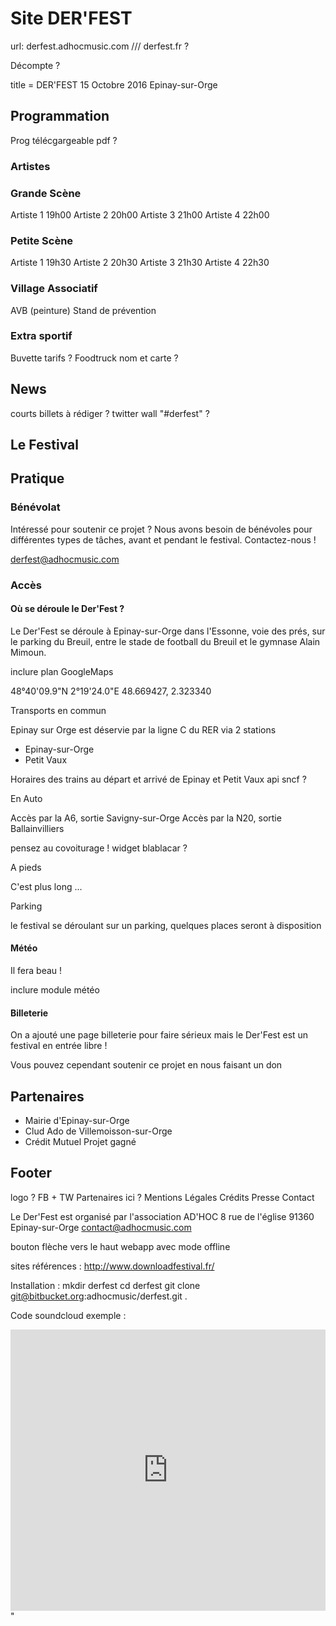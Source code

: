 # Site DER'FEST

url: derfest.adhocmusic.com /// derfest.fr ?

Décompte ?

title = DER'FEST 15 Octobre 2016 Epinay-sur-Orge
## Programmation

Prog télécgargeable pdf ?

### Artistes

### Grande Scène

Artiste 1 19h00
Artiste 2 20h00
Artiste 3 21h00
Artiste 4 22h00

### Petite Scène

Artiste 1 19h30
Artiste 2 20h30
Artiste 3 21h30
Artiste 4 22h30

### Village Associatif

AVB (peinture)
Stand de prévention

### Extra sportif

Buvette
  tarifs ?
Foodtruck
  nom et carte ?

## News

courts billets à rédiger ?
twitter wall "#derfest" ?

## Le Festival

## Pratique

### Bénévolat

Intéressé pour soutenir ce projet ? Nous avons besoin de bénévoles pour différentes types de tâches, avant et pendant le festival. Contactez-nous !

derfest@adhocmusic.com

### Accès

#### Où se déroule le Der'Fest ?

Le Der'Fest se déroule à Epinay-sur-Orge dans l'Essonne, voie des prés, sur le parking du Breuil, entre le stade de football du Breuil et le gymnase Alain Mimoun.

inclure plan GoogleMaps

48°40'09.9"N 2°19'24.0"E
48.669427, 2.323340

Transports en commun

Epinay sur Orge est déservie par la ligne C du RER via 2 stations
- Epinay-sur-Orge
- Petit Vaux

Horaires des trains
au départ et arrivé de Epinay et Petit Vaux
api sncf ?

En Auto

Accès par la A6, sortie Savigny-sur-Orge
Accès par la N20, sortie Ballainvilliers

pensez au covoiturage !
widget blablacar ?

A pieds

C'est plus long ...

Parking

le festival se déroulant sur un parking, quelques places seront à disposition

#### Météo

Il fera beau !

inclure module météo

#### Billeterie

On a ajouté une page billeterie pour faire sérieux mais le Der'Fest est un festival en entrée libre !

Vous pouvez cependant soutenir ce projet en nous faisant un don

## Partenaires

- Mairie d'Epinay-sur-Orge
- Clud Ado de Villemoisson-sur-Orge
- Crédit Mutuel
    Projet gagné

## Footer

logo ?
FB + TW
Partenaires ici ?
Mentions Légales
Crédits
Presse
Contact

Le Der'Fest est organisé par l'association AD'HOC
8 rue de l'église
91360 Epinay-sur-Orge
contact@adhocmusic.com


bouton flèche vers le haut
webapp avec mode offline

sites références :
http://www.downloadfestival.fr/


Installation :
mkdir derfest
cd derfest
git clone git@bitbucket.org:adhocmusic/derfest.git .

Code soundcloud exemple :
<iframe width="100%" height="450" scrolling="no" frameborder="no" src="https://w.soundcloud.com/player/?url=https%3A//api.soundcloud.com/users/6455041&amp;color=ff5500&amp;auto_play=false&amp;hide_related=false&amp;show_comments=true&amp;show_user=true&amp;show_reposts=false"></iframe>"


